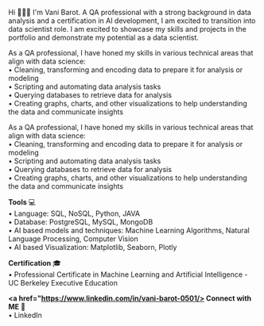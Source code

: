 <p> Hi 🙋🏻‍♀ I'm Vani Barot. A QA professional with a strong background in data analysis and a certification in AI development, I am excited to transition into data scientist role. I am excited to showcase my skills and projects in the portfolio and demonstrate my potential as a data scientist.</p>

 As a QA professional, I have honed my skills in various technical areas that align with data science: <br>
   •	Cleaning, transforming and encoding data to prepare it for analysis or modeling <br>
   •	Scripting and automating data analysis tasks <br>
   •	Querying databases to retrieve data for analysis<br>
   •	Creating graphs, charts, and other visualizations to help understanding the data and communicate insights

As a QA professional, I have honed my skills in various technical areas that align with data science: <br>
   •	Cleaning, transforming and encoding data to prepare it for analysis or modeling <br>
   •	Scripting and automating data analysis tasks <br>
   •	Querying databases to retrieve data for analysis <br>
   •	Creating graphs, charts, and other visualizations to help understanding the data and communicate insights <br>

<strong> Tools </strong> 💻 <br>
   •	Language: SQL, NoSQL, Python, JAVA <br>
   •	Database: PostgreSQL, MySQL, MongoDB <br>
   •	AI based models and techniques: Machine Learning Algorithms, Natural Language Processing, Computer Vision <br>
   •	AI based Visualization: Matplotlib, Seaborn, Plotly <br>

<strong> Certification </strong> 🎓 <br>
   •	Professional Certificate in Machine Learning and Artificial Intelligence - UC Berkeley Executive Education <br>

<strong> <a href="https://www.linkedin.com/in/vani-barot-0501/> Connect with ME </a> </strong> 👋 <br>
   • LinkedIn 
   


<!--
**vanibarot51/vanibarot51** is a ✨ _special_ ✨ repository because its `README.md` (this file) appears on your GitHub profile.




-->
